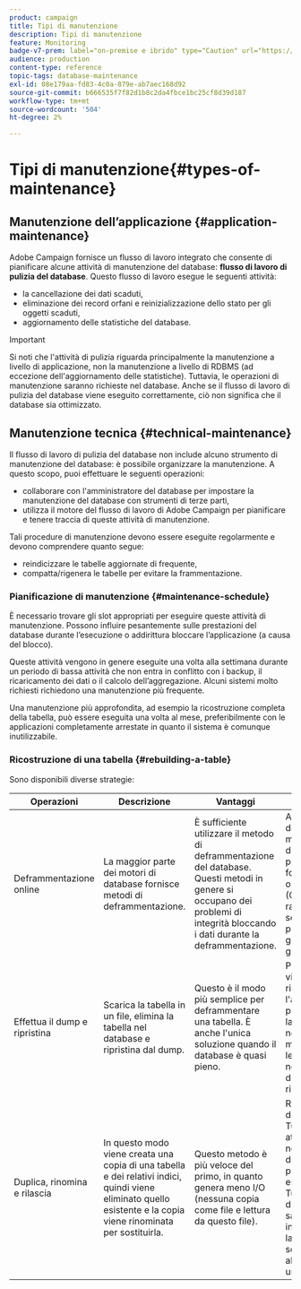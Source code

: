 ```yaml
---
product: campaign
title: Tipi di manutenzione
description: Tipi di manutenzione
feature: Monitoring
badge-v7-prem: label="on-premise e ibrido" type="Caution" url="https://experienceleague.adobe.com/docs/campaign-classic/using/installing-campaign-classic/architecture-and-hosting-models/hosting-models-lp/hosting-models.html?lang=it" tooltip="Applicabile solo alle distribuzioni on-premise e ibride"
audience: production
content-type: reference
topic-tags: database-maintenance
exl-id: 08e179aa-fd83-4c0a-879e-ab7aec168d92
source-git-commit: b666535f7f82d1b8c2da4fbce1bc25cf8d39d187
workflow-type: tm+mt
source-wordcount: '504'
ht-degree: 2%

---
```


# Tipi di manutenzione{#types-of-maintenance}



## Manutenzione dell’applicazione {#application-maintenance}

Adobe Campaign fornisce un flusso di lavoro integrato che consente di pianificare alcune attività di manutenzione del database: **flusso di lavoro di pulizia del database**. Questo flusso di lavoro esegue le seguenti attività:

* la cancellazione dei dati scaduti,
* eliminazione dei record orfani e reinizializzazione dello stato per gli oggetti scaduti,
* aggiornamento delle statistiche del database.

>[!IMPORTANT]
>
>Si noti che l&#39;attività di pulizia riguarda principalmente la manutenzione a livello di applicazione, non la manutenzione a livello di RDBMS (ad eccezione dell&#39;aggiornamento delle statistiche). Tuttavia, le operazioni di manutenzione saranno richieste nel database. Anche se il flusso di lavoro di pulizia del database viene eseguito correttamente, ciò non significa che il database sia ottimizzato.

## Manutenzione tecnica {#technical-maintenance}

Il flusso di lavoro di pulizia del database non include alcuno strumento di manutenzione del database: è possibile organizzare la manutenzione. A questo scopo, puoi effettuare le seguenti operazioni:

* collaborare con l&#39;amministratore del database per impostare la manutenzione del database con strumenti di terze parti,
* utilizza il motore del flusso di lavoro di Adobe Campaign per pianificare e tenere traccia di queste attività di manutenzione.

Tali procedure di manutenzione devono essere eseguite regolarmente e devono comprendere quanto segue:

* reindicizzare le tabelle aggiornate di frequente,
* compatta/rigenera le tabelle per evitare la frammentazione.

### Pianificazione di manutenzione {#maintenance-schedule}

È necessario trovare gli slot appropriati per eseguire queste attività di manutenzione. Possono influire pesantemente sulle prestazioni del database durante l’esecuzione o addirittura bloccare l’applicazione (a causa del blocco).

Queste attività vengono in genere eseguite una volta alla settimana durante un periodo di bassa attività che non entra in conflitto con i backup, il ricaricamento dei dati o il calcolo dell’aggregazione. Alcuni sistemi molto richiesti richiedono una manutenzione più frequente.

Una manutenzione più approfondita, ad esempio la ricostruzione completa della tabella, può essere eseguita una volta al mese, preferibilmente con le applicazioni completamente arrestate in quanto il sistema è comunque inutilizzabile.

### Ricostruzione di una tabella {#rebuilding-a-table}

Sono disponibili diverse strategie:

<table> 
 <thead> 
  <tr> 
   <th> Operazioni </th> 
   <th> Descrizione </th> 
   <th> Vantaggi </th> 
   <th> Svantaggi </th> 
  </tr> 
 </thead> 
 <tbody> 
  <tr> 
   <td> Deframmentazione online<br /> </td> 
   <td> La maggior parte dei motori di database fornisce metodi di deframmentazione.<br /> </td> 
   <td> È sufficiente utilizzare il metodo di deframmentazione del database. Questi metodi in genere si occupano dei problemi di integrità bloccando i dati durante la deframmentazione.<br /> </td> 
   <td> A seconda del database, questi metodi di deframmentazione possono essere forniti come opzione RDBMS (Oracle) e non rappresentano sempre il modo più efficiente per gestire le tabelle di grandi dimensioni.<br /> </td> 
  </tr> 
  <tr> 
   <td> Effettua il dump e ripristina<br /> </td> 
   <td> Scarica la tabella in un file, elimina la tabella nel database e ripristina dal dump.<br /> </td> 
   <td> Questo è il modo più semplice per deframmentare una tabella. È anche l'unica soluzione quando il database è quasi pieno.<br /> </td> 
   <td> Poiché la tabella viene eliminata e ricreata, l'applicazione non può essere lasciata online, nemmeno in modalità di sola lettura (la tabella non è disponibile durante la fase di ripristino).<br /> </td> 
  </tr> 
  <tr> 
   <td> Duplica, rinomina e rilascia<br /> </td> 
   <td> In questo modo viene creata una copia di una tabella e dei relativi indici, quindi viene eliminato quello esistente e la copia viene rinominata per sostituirla.<br /> </td> 
   <td> Questo metodo è più veloce del primo, in quanto genera meno I/O (nessuna copia come file e lettura da questo file).<br /> </td> 
   <td> Richiede il doppio dello spazio.<br /> Tutti i processi attivi che scrivono nella tabella durante il processo devono essere interrotti. Tuttavia, i processi di lettura non saranno interessati, poiché la tabella viene scambiata all’ultimo momento una volta ricreata. <br /> </td> 
  </tr> 
 </tbody> 
</table>
